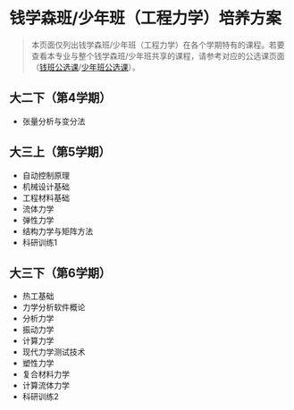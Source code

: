 # 钱学森班/少年班（工程力学）培养方案
> 本页面仅列出钱学森班/少年班（工程力学）在各个学期特有的课程。若要查看本专业与整个钱学森班/少年班共享的课程，请参考对应的公选课页面（[钱班公选课](/program/qianxuesen)/[少年班公选课](/program/shaonianban-2015)）。

## 大二下（第4学期）
- 张量分析与变分法

## 大三上（第5学期）
- 自动控制原理
- 机械设计基础
- 工程材料基础
- 流体力学
- 弹性力学
- 结构力学与矩阵方法
- 科研训练1

## 大三下（第6学期）
- 热工基础
- 力学分析软件概论
- 分析力学
- 振动力学
- 计算力学
- 现代力学测试技术
- 塑性力学
- 复合材料力学
- 计算流体力学
- 科研训练2